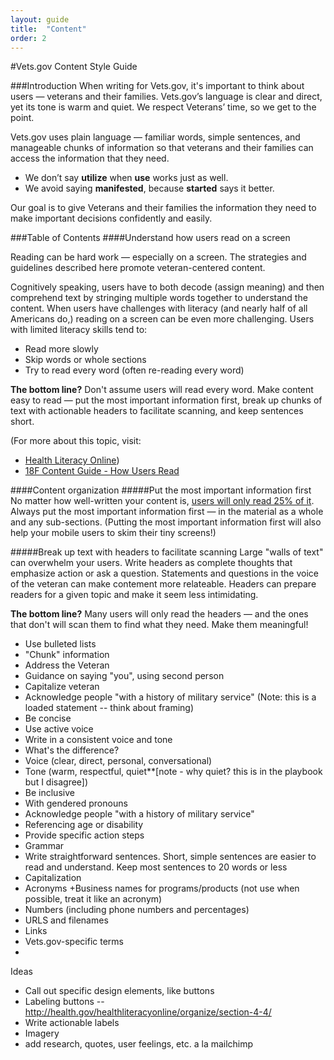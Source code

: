 ```yaml
---
layout: guide
title:  "Content"
order: 2
---
```


#Vets.gov Content Style Guide

###Introduction
When writing for Vets.gov, it's important to think about users — veterans and their families. Vets.gov’s language is clear and direct, yet its tone is warm and quiet. We respect Veterans’ time, so we get to the point. 

Vets.gov uses plain language — familiar words, simple sentences, and manageable chunks of information so that veterans and their families can access the information that they need. 

+ We don’t say **utilize** when **use** works just as well.  
+ We avoid saying **manifested**, because **started** says it better.  

Our goal is to give Veterans and their families the information they need to make important decisions confidently and easily.

###Table of Contents
####Understand how users read on a screen

Reading can be hard work — especially on a screen. The strategies and guidelines described here promote veteran-centered content.

Cognitively speaking, users have to both decode (assign meaning) and then comprehend text by stringing multiple words together to understand the content. When users have challenges with literacy (and nearly half of all Americans do,) reading on a screen can be even more challenging. Users with limited literacy skills tend to:
 - Read more slowly
 - Skip words or whole sections
 - Try to read every word (often re-reading every word)

 **The bottom line?**
 Don't assume users will read every word. Make content easy to read — put the most important information first, break up chunks of text with actionable headers to facilitate scanning, and keep sentences short. 

 (For more about this topic, visit: 
 - [Health Literacy Online](http://health.gov/healthliteracyonline/what-we-know/section-1-1/))
 - [18F Content Guide - How Users Read](https://pages.18f.gov/content-guide/how-users-read/)


####Content organization
#####Put the most important information first
No matter how well-written your content is, [users will only read 25% of it](https://www.nngroup.com/articles/website-reading/). Always put the most important information first — in the material as a whole and any sub-sections. (Putting the most important information first will also help your mobile users to skim their tiny screens!)

#####Break up text with headers to facilitate scanning
 Large "walls of text" can overwhelm your users. Write headers as complete thoughts that emphasize action or ask a question. Statements and questions in the voice of the veteran can make contement more relateable. Headers can prepare readers for a given topic and make it seem less intimidating. 

 **The bottom line?**
 Many users will only read the headers — and the ones that don't will scan them to find what they need. Make them meaningful! 


 + Use bulleted lists
 + "Chunk" information
+ Address the Veteran
 + Guidance on saying "you", using second person
 + Capitalize veteran
 + Acknowledge people "with a history of military service" (Note: this is a loaded statement -- think about framing)
+ Be concise
+ Use active voice
+ Write in a consistent voice and tone
 + What's the difference?
 + Voice (clear, direct, personal, conversational) 
 + Tone (warm, respectful, quiet**[note - why quiet? this is in the playbook but I disagree])
+ Be inclusive
 + With gendered pronouns
 + Acknowledge people "with a history of military service"
 + Referencing age or disability
+ Provide specific action steps
+ Grammar
 + Write straightforward sentences.  Short, simple sentences are easier to read and understand. Keep most sentences to 20 words or less
+ Capitalization
+ Acronyms
 +Business names for programs/products (not use when possible, treat it like an acronym) 
+ Numbers (including phone numbers and percentages)
+ URLS and filenames 
+ Links
+ Vets.gov-specific terms
+ 

Ideas
+ Call out specific design elements, like buttons 
+ Labeling buttons -- http://health.gov/healthliteracyonline/organize/section-4-4/
+ Write actionable labels
+ Imagery 
+ add research, quotes, user feelings, etc. a la mailchimp

